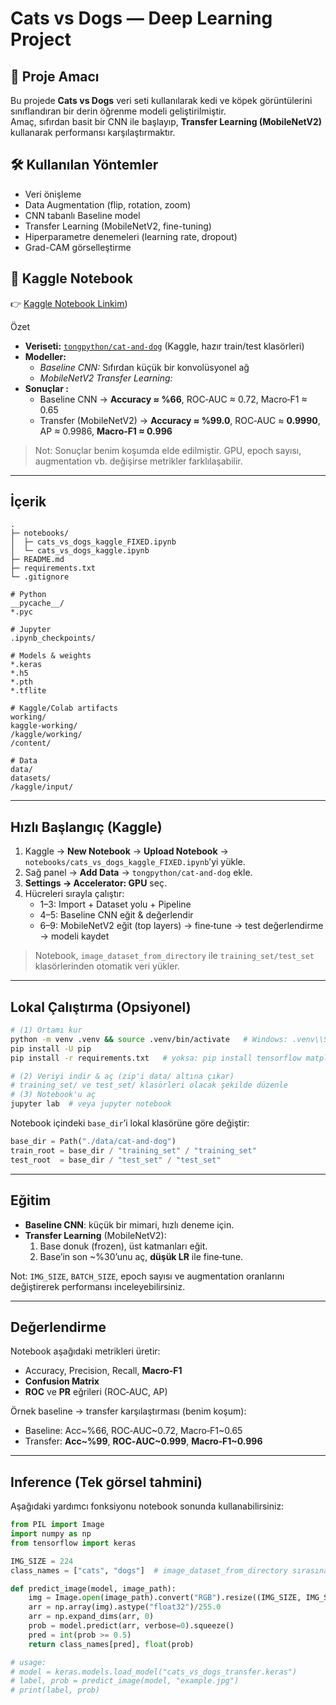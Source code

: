 # Cats vs Dogs — Deep Learning Project 

## 🎯 Proje Amacı
Bu projede **Cats vs Dogs** veri seti kullanılarak kedi ve köpek görüntülerini sınıflandıran bir derin öğrenme modeli geliştirilmiştir.  
Amaç, sıfırdan basit bir CNN ile başlayıp, **Transfer Learning (MobileNetV2)** kullanarak performansı karşılaştırmaktır.  

## 🛠️ Kullanılan Yöntemler
- Veri önişleme 
- Data Augmentation (flip, rotation, zoom)
- CNN tabanlı Baseline model
- Transfer Learning (MobileNetV2, fine-tuning)
- Hiperparametre denemeleri (learning rate, dropout)
- Grad-CAM görselleştirme 

## 📎 Kaggle Notebook
👉 [Kaggle Notebook Linkim](https://www.kaggle.com/code/yiitdoukanylmaz/proje))



 Özet
- **Veriseti:** [`tongpython/cat-and-dog`](https://www.kaggle.com/datasets/tongpython/cat-and-dog) (Kaggle, hazır train/test klasörleri)
- **Modeller:**
  - *Baseline CNN:* Sıfırdan küçük bir konvolüsyonel ağ
  - *MobileNetV2 Transfer Learning:* 
- **Sonuçlar :**
  - Baseline CNN → **Accuracy ≈ %66**, ROC‑AUC ≈ 0.72, Macro‑F1 ≈ 0.65
  - Transfer (MobileNetV2) → **Accuracy ≈ %99.0**, ROC‑AUC ≈ **0.9990**, AP ≈ 0.9986, **Macro‑F1 ≈ 0.996**

> Not: Sonuçlar benim koşumda elde edilmiştir. GPU, epoch sayısı, augmentation vb. değişirse metrikler farklılaşabilir.

---

##  İçerik
```
.
├─ notebooks/
│  ├─ cats_vs_dogs_kaggle_FIXED.ipynb   
│  └─ cats_vs_dogs_kaggle.ipynb         
├─ README.md
├─ requirements.txt                     
└─ .gitignore
```


```
# Python
__pycache__/
*.pyc

# Jupyter
.ipynb_checkpoints/

# Models & weights
*.keras
*.h5
*.pth
*.tflite

# Kaggle/Colab artifacts
working/
kaggle-working/
/kaggle/working/
/content/

# Data
data/
datasets/
/kaggle/input/
```

---

##  Hızlı Başlangıç (Kaggle)
1. Kaggle → **New Notebook** → **Upload Notebook** → `notebooks/cats_vs_dogs_kaggle_FIXED.ipynb`’yi yükle.
2. Sağ panel → **Add Data** → `tongpython/cat-and-dog` ekle.
3. **Settings → Accelerator: GPU** seç.
4. Hücreleri sırayla çalıştır:  
   - 1–3: Import + Dataset yolu + Pipeline  
   - 4–5: Baseline CNN eğit & değerlendir  
   - 6–9: MobileNetV2 eğit (top layers) → fine‑tune → test değerlendirme → modeli kaydet

> Notebook, `image_dataset_from_directory` ile `training_set/test_set` klasörlerinden otomatik veri yükler.

---

##  Lokal Çalıştırma (Opsiyonel)
```bash
# (1) Ortamı kur
python -m venv .venv && source .venv/bin/activate   # Windows: .venv\\Scripts\\activate
pip install -U pip
pip install -r requirements.txt   # yoksa: pip install tensorflow matplotlib scikit-learn pillow numpy

# (2) Veriyi indir & aç (zip'i data/ altına çıkar)
# training_set/ ve test_set/ klasörleri olacak şekilde düzenle
# (3) Notebook'u aç
jupyter lab  # veya jupyter notebook
```
Notebook içindeki `base_dir`’i lokal klasörüne göre değiştir:
```python
base_dir = Path("./data/cat-and-dog")
train_root = base_dir / "training_set" / "training_set"
test_root  = base_dir / "test_set" / "test_set"
```

---

##  Eğitim
- **Baseline CNN**: küçük bir mimari, hızlı deneme için.
- **Transfer Learning** (MobileNetV2):
  1) Base donuk (frozen), üst katmanları eğit.  
  2) Base’in son ~%30’unu aç, **düşük LR** ile fine‑tune.

Not: `IMG_SIZE`, `BATCH_SIZE`, epoch sayısı ve augmentation oranlarını değiştirerek performansı inceleyebilirsiniz.

---

##  Değerlendirme
Notebook aşağıdaki metrikleri üretir:
- Accuracy, Precision, Recall, **Macro‑F1**
- **Confusion Matrix**
- **ROC** ve **PR** eğrileri (ROC‑AUC, AP)

Örnek baseline → transfer karşılaştırması (benim koşum):
- Baseline: Acc~%66, ROC‑AUC~0.72, Macro‑F1~0.65
- Transfer: **Acc~%99**, **ROC‑AUC~0.999**, **Macro‑F1~0.996**

---

##  Inference (Tek görsel tahmini)
Aşağıdaki yardımcı fonksiyonu notebook sonunda kullanabilirsiniz:
```python
from PIL import Image
import numpy as np
from tensorflow import keras

IMG_SIZE = 224
class_names = ["cats", "dogs"]  # image_dataset_from_directory sırasına göre

def predict_image(model, image_path):
    img = Image.open(image_path).convert("RGB").resize((IMG_SIZE, IMG_SIZE))
    arr = np.array(img).astype("float32")/255.0
    arr = np.expand_dims(arr, 0)
    prob = model.predict(arr, verbose=0).squeeze()
    pred = int(prob >= 0.5)
    return class_names[pred], float(prob)

# usage:
# model = keras.models.load_model("cats_vs_dogs_transfer.keras")
# label, prob = predict_image(model, "example.jpg")
# print(label, prob)
```

